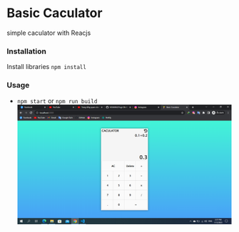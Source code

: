 # Basic Caculator
simple caculator with Reacjs
### Installation
Install libraries `npm install`
### Usage
* `npm start` or `npm run build`
![image](05-04-2012%2017-29-25.png)
